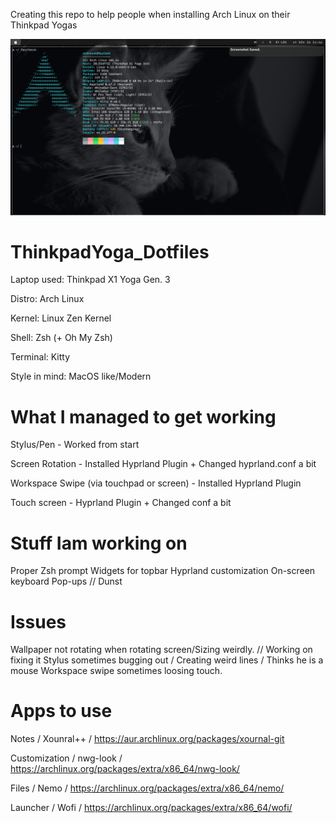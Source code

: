 Creating this repo to help people when installing Arch Linux on their Thinkpad Yogas

![alt text](https://github.com/Floya-dev/ThinkpadYoga_Dotfiles/blob/main/Screenshot_2025-03-26-14-46-23.png)

# ThinkpadYoga_Dotfiles

Laptop used: Thinkpad X1 Yoga Gen. 3

Distro: Arch Linux

Kernel: Linux Zen Kernel

Shell: Zsh (+ Oh My Zsh)

Terminal: Kitty

Style in mind: MacOS like/Modern

# What I managed to get working

Stylus/Pen - Worked from start

Screen Rotation - Installed Hyprland Plugin + Changed hyprland.conf a bit

Workspace Swipe (via touchpad or screen) - Installed Hyprland Plugin

Touch screen - Hyprland Plugin + Changed conf a bit

# Stuff Iam working on
Proper Zsh prompt
Widgets for topbar
Hyprland customization
On-screen keyboard
Pop-ups // Dunst

# Issues
Wallpaper not rotating when rotating screen/Sizing weirdly. // Working on fixing it
Stylus sometimes bugging out / Creating weird lines / Thinks he is a mouse
Workspace swipe sometimes loosing touch.

# Apps to use
Notes / Xounral++ / https://aur.archlinux.org/packages/xournal-git

Customization / nwg-look / https://archlinux.org/packages/extra/x86_64/nwg-look/

Files / Nemo / https://archlinux.org/packages/extra/x86_64/nemo/

Launcher / Wofi / https://archlinux.org/packages/extra/x86_64/wofi/
